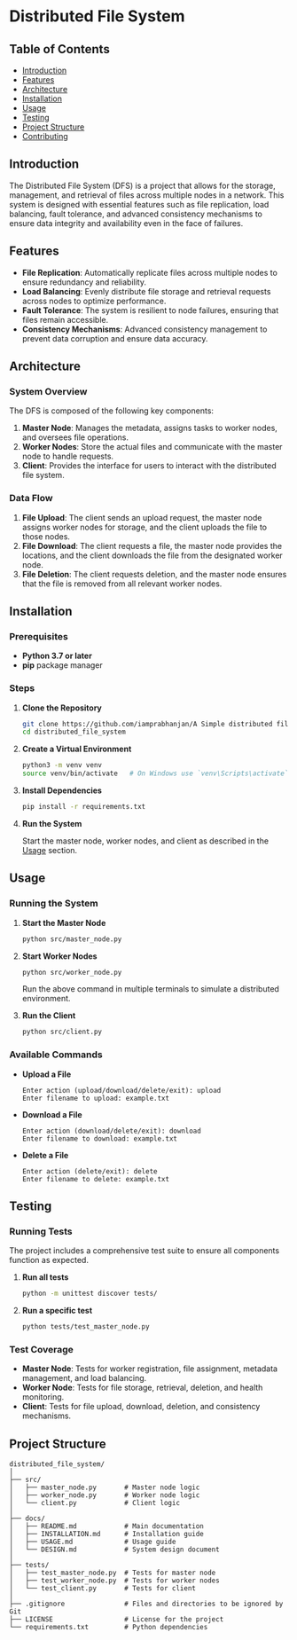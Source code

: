 # Distributed File System



## Table of Contents

- [Introduction](#introduction)
- [Features](#features)
- [Architecture](#architecture)
- [Installation](#installation)
- [Usage](#usage)
- [Testing](#testing)
- [Project Structure](#project-structure)
- [Contributing](#contributing)

## Introduction

The Distributed File System (DFS) is a project that allows for the storage, management, and retrieval of files across multiple nodes in a network. This system is designed with essential features such as file replication, load balancing, fault tolerance, and advanced consistency mechanisms to ensure data integrity and availability even in the face of failures.

## Features

- **File Replication**: Automatically replicate files across multiple nodes to ensure redundancy and reliability.
- **Load Balancing**: Evenly distribute file storage and retrieval requests across nodes to optimize performance.
- **Fault Tolerance**: The system is resilient to node failures, ensuring that files remain accessible.
- **Consistency Mechanisms**: Advanced consistency management to prevent data corruption and ensure data accuracy.

## Architecture

### System Overview

The DFS is composed of the following key components:

1. **Master Node**: Manages the metadata, assigns tasks to worker nodes, and oversees file operations.
2. **Worker Nodes**: Store the actual files and communicate with the master node to handle requests.
3. **Client**: Provides the interface for users to interact with the distributed file system.


### Data Flow

1. **File Upload**: The client sends an upload request, the master node assigns worker nodes for storage, and the client uploads the file to those nodes.
2. **File Download**: The client requests a file, the master node provides the locations, and the client downloads the file from the designated worker node.
3. **File Deletion**: The client requests deletion, and the master node ensures that the file is removed from all relevant worker nodes.

## Installation

### Prerequisites

- **Python 3.7 or later**
- **pip** package manager

### Steps

1. **Clone the Repository**

    ```bash
    git clone https://github.com/iamprabhanjan/A Simple distributed file system.git
    cd distributed_file_system
    ```

2. **Create a Virtual Environment**

    ```bash
    python3 -m venv venv
    source venv/bin/activate   # On Windows use `venv\Scripts\activate`
    ```

3. **Install Dependencies**

    ```bash
    pip install -r requirements.txt
    ```

4. **Run the System**

    Start the master node, worker nodes, and client as described in the [Usage](#usage) section.

## Usage

### Running the System

1. **Start the Master Node**

    ```bash
    python src/master_node.py
    ```

2. **Start Worker Nodes**

    ```bash
    python src/worker_node.py
    ```
    Run the above command in multiple terminals to simulate a distributed environment.

3. **Run the Client**

    ```bash
    python src/client.py
    ```

### Available Commands

- **Upload a File**

    ```plaintext
    Enter action (upload/download/delete/exit): upload
    Enter filename to upload: example.txt
    ```

- **Download a File**

    ```plaintext
    Enter action (download/delete/exit): download
    Enter filename to download: example.txt
    ```

- **Delete a File**

    ```plaintext
    Enter action (delete/exit): delete
    Enter filename to delete: example.txt
    ```

## Testing

### Running Tests

The project includes a comprehensive test suite to ensure all components function as expected.

1. **Run all tests**

    ```bash
    python -m unittest discover tests/
    ```

2. **Run a specific test**

    ```bash
    python tests/test_master_node.py
    ```

### Test Coverage

- **Master Node**: Tests for worker registration, file assignment, metadata management, and load balancing.
- **Worker Node**: Tests for file storage, retrieval, deletion, and health monitoring.
- **Client**: Tests for file upload, download, deletion, and consistency mechanisms.

## Project Structure

```plaintext
distributed_file_system/
│
├── src/
│   ├── master_node.py       # Master node logic
│   ├── worker_node.py       # Worker node logic
│   └── client.py            # Client logic
│
├── docs/
│   ├── README.md            # Main documentation
│   ├── INSTALLATION.md      # Installation guide
│   ├── USAGE.md             # Usage guide
│   └── DESIGN.md            # System design document
│
├── tests/
│   ├── test_master_node.py  # Tests for master node
│   ├── test_worker_node.py  # Tests for worker nodes
│   └── test_client.py       # Tests for client
│
├── .gitignore               # Files and directories to be ignored by Git
├── LICENSE                  # License for the project
└── requirements.txt         # Python dependencies
